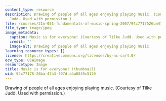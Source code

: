 ```yaml
---
content_type: resource
description: Drawing of people of all ages enjoying playing music. (Courtesy of Tilke
  Judd. Used with permission.)
file: /courses/21m-051-fundamentals-of-music-spring-2007/94c7717526ba47a3f97da4a8849c5120_21m-051s07-th.jpg
file_type: image/jpeg
image_metadata:
  caption: Music is for everyone! (Courtesy of Tilke Judd. Used with permission.)
  credit: ''
  image-alt: Drawing of people of all ages enjoying playing music.
learning_resource_types: []
license: https://creativecommons.org/licenses/by-nc-sa/4.0/
ocw_type: OCWImage
resourcetype: Image
title: Music is for everyone! (thumbnail)
uid: 94c77175-26ba-47a3-f97d-a4a8849c5120
---
```

Drawing of people of all ages enjoying playing music. (Courtesy of Tilke Judd. Used with permission.)